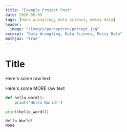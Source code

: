 ```yaml
---
title: "Example Project Post"
date: 2020-05-09
tags: [data wrangling, data science, messy data]
header:
  image: "/images/perceptron/percept.jpg"
excerpt: "Data Wrangling, Data Science, Messy Data"
mathjax: "true"
---
```


# Title

Here's some raw text.

Here's some MORE raw text


```python
def hello_word():
    print('Hello World!')

print(hello_word())
```

    Hello World!
    None
